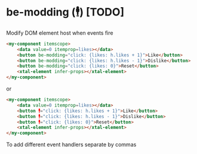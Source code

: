 # be-modding (🕴️) [TODO]

Modify DOM element host when events fire

```html
<my-component itemscope>
    <data value=0 itemprop=likes></data>
    <button be-modding="click: {likes: h.likes + 1}">Like</button> 
    <button be-modding="click: {likes: h.likes - 1}">Dislike</button>
    <button be-modding="click: {likes: 0}">Reset</button>
    <xtal-element infer-props></xtal-element>
</my-component>
```

or

```html
<my-component itemscope>
    <data value=0 itemprop=likes></data>
    <button 🕴️="click: {likes: h.likes + 1}">Like</button> 
    <button 🕴️="click: {likes: h.likes - 1}">Dislike</button>
    <button 🕴️="click: {likes: 0}">Reset</button>
    <xtal-element infer-props></xtal-element>
</my-component>
```

To add different event handlers separate by commas